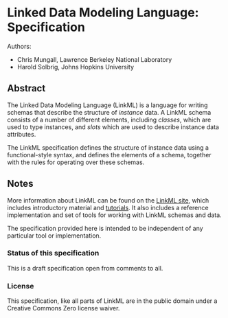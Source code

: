 # Linked Data Modeling Language: Specification

Authors:

 - Chris Mungall, Lawrence Berkeley National Laboratory
 - Harold Solbrig, Johns Hopkins University

## Abstract

The Linked Data Modeling Language (LinkML) is a language for writing schemas that describe the structure of *instance* data. A LinkML schema consists of a number of different elements, including *classes*, which are used to type instances, and *slots* which are used to describe instance data attributes.

The LinkML specification defines the structure of instance data using a functional-style syntax, and defines the elements of a schema, together with the rules for operating over these schemas.

## Notes

More information about LinkML can be found on the [LinkML site](https://linkml.io), which includes introductory material and [tutorials](https://linkml.io/linkml/intro/tutorial).
It also includes a reference implementation and set of tools for working with LinkML schemas and data.

The specification provided here is intended to be independent of any particular tool or implementation.

### Status of this specification

This is a draft specification open from comments to all.

### License

This specification, like all parts of LinkML are in the public domain under a Creative Commons Zero license waiver.
